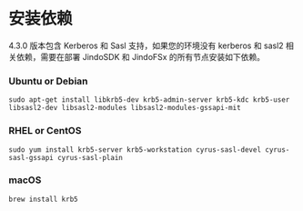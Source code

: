 # 安装依赖
4.3.0 版本包含 Kerberos 和 Sasl 支持，如果您的环境没有 kerberos 和 sasl2 相关依赖，需要在部署 JindoSDK 和 JindoFSx 的所有节点安装如下依赖。

### Ubuntu or Debian
```
sudo apt-get install libkrb5-dev krb5-admin-server krb5-kdc krb5-user libsasl2-dev libsasl2-modules libsasl2-modules-gssapi-mit
```

### RHEL or CentOS
```
sudo yum install krb5-server krb5-workstation cyrus-sasl-devel cyrus-sasl-gssapi cyrus-sasl-plain
```

### macOS
```
brew install krb5
```